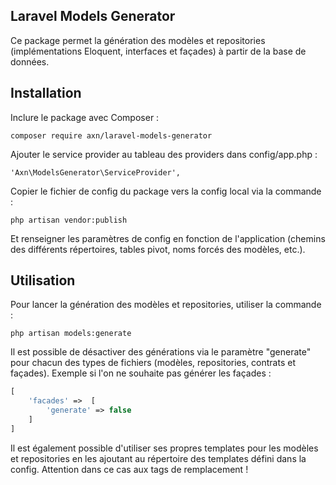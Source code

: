 ## Laravel Models Generator

Ce package permet la génération des modèles et repositories (implémentations Eloquent,
interfaces et façades) à partir de la base de données.

## Installation

Inclure le package avec Composer :

```
composer require axn/laravel-models-generator
```

Ajouter le service provider au tableau des providers dans config/app.php :

```
'Axn\ModelsGenerator\ServiceProvider',
```

Copier le fichier de config du package vers la config local via la commande :

```
php artisan vendor:publish
```

Et renseigner les paramètres de config en fonction de l'application (chemins des
différents répertoires, tables pivot, noms forcés des modèles, etc.).

## Utilisation

Pour lancer la génération des modèles et repositories, utiliser la commande :

```
php artisan models:generate
```

Il est possible de désactiver des générations via le paramètre "generate" pour chacun
des types de fichiers (modèles, repositories, contrats et façades). Exemple si l'on
ne souhaite pas générer les façades :

```php
[
    'facades' =>  [
        'generate' => false
    ]
]
```

Il est également possible d'utiliser ses propres templates pour les modèles et repositories
en les ajoutant au répertoire des templates défini dans la config. Attention dans
ce cas aux tags de remplacement !